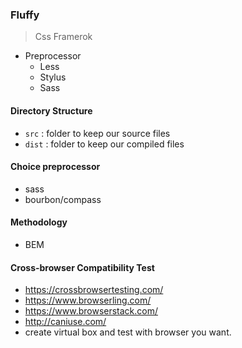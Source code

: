 ### Fluffy
> Css Framerok

- Preprocessor
    - Less
    - Stylus
    - Sass
#### Directory Structure
- `src` : folder to keep our source files
- `dist` : folder to keep our compiled files

#### Choice preprocessor
- sass
- bourbon/compass

#### Methodology
- BEM 

#### Cross-browser Compatibility Test
- https://crossbrowsertesting.com/
- https://www.browserling.com/
- https://www.browserstack.com/
- http://caniuse.com/
- create virtual box and test with browser you want.
